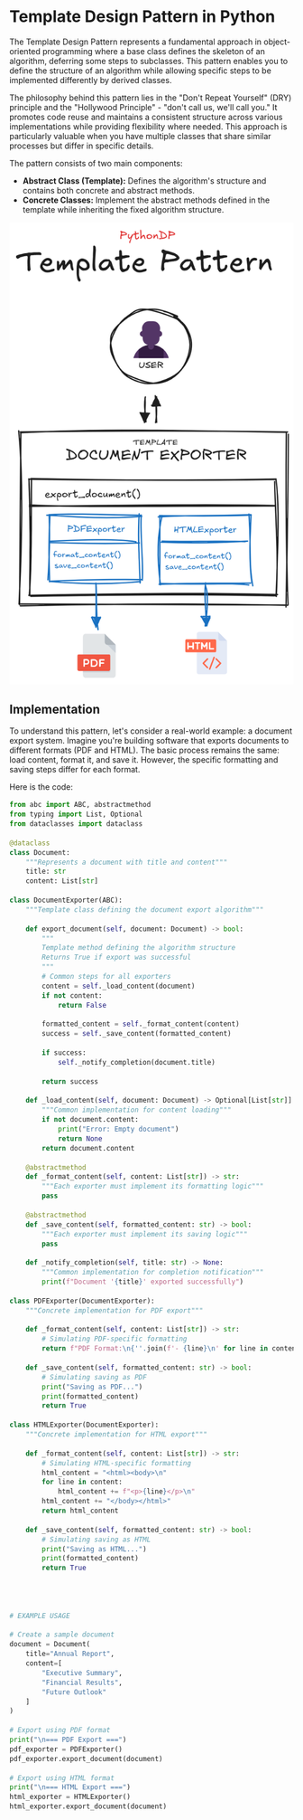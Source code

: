 # Template Design Pattern in Python
The Template Design Pattern represents a fundamental approach in object-oriented programming where a base class defines the skeleton of an algorithm, deferring some steps to subclasses. This pattern enables you to define the structure of an algorithm while allowing specific steps to be implemented differently by derived classes.

The philosophy behind this pattern lies in the "Don't Repeat Yourself" (DRY) principle and the "Hollywood Principle" - "don't call us, we'll call you." It promotes code reuse and maintains a consistent structure across various implementations while providing flexibility where needed. This approach is particularly valuable when you have multiple classes that share similar processes but differ in specific details.

The pattern consists of two main components:

- **Abstract Class (Template):** Defines the algorithm's structure and contains both concrete and abstract methods.
- **Concrete Classes:** Implement the abstract methods defined in the template while inheriting the fixed algorithm structure.

![Template Pattern Visualizatoin](/Behavioral/Template/res/template_visualization.png)


## Implementation

To understand this pattern, let's consider a real-world example: a document export system. Imagine you're building software that exports documents to different formats (PDF and HTML). The basic process remains the same: load content, format it, and save it. However, the specific formatting and saving steps differ for each format.

Here is the code:

```python
from abc import ABC, abstractmethod
from typing import List, Optional
from dataclasses import dataclass

@dataclass
class Document:
    """Represents a document with title and content"""
    title: str
    content: List[str]

class DocumentExporter(ABC):
    """Template class defining the document export algorithm"""
    
    def export_document(self, document: Document) -> bool:
        """
        Template method defining the algorithm structure
        Returns True if export was successful
        """
        # Common steps for all exporters
        content = self._load_content(document)
        if not content:
            return False
            
        formatted_content = self._format_content(content)
        success = self._save_content(formatted_content)
        
        if success:
            self._notify_completion(document.title)
        
        return success
    
    def _load_content(self, document: Document) -> Optional[List[str]]:
        """Common implementation for content loading"""
        if not document.content:
            print("Error: Empty document")
            return None
        return document.content
    
    @abstractmethod
    def _format_content(self, content: List[str]) -> str:
        """Each exporter must implement its formatting logic"""
        pass
    
    @abstractmethod
    def _save_content(self, formatted_content: str) -> bool:
        """Each exporter must implement its saving logic"""
        pass
    
    def _notify_completion(self, title: str) -> None:
        """Common implementation for completion notification"""
        print(f"Document '{title}' exported successfully")

class PDFExporter(DocumentExporter):
    """Concrete implementation for PDF export"""
    
    def _format_content(self, content: List[str]) -> str:
        # Simulating PDF-specific formatting
        return f"PDF Format:\n{''.join(f'- {line}\n' for line in content)}"
    
    def _save_content(self, formatted_content: str) -> bool:
        # Simulating saving as PDF
        print("Saving as PDF...")
        print(formatted_content)
        return True

class HTMLExporter(DocumentExporter):
    """Concrete implementation for HTML export"""
    
    def _format_content(self, content: List[str]) -> str:
        # Simulating HTML-specific formatting
        html_content = "<html><body>\n"
        for line in content:
            html_content += f"<p>{line}</p>\n"
        html_content += "</body></html>"
        return html_content
    
    def _save_content(self, formatted_content: str) -> bool:
        # Simulating saving as HTML
        print("Saving as HTML...")
        print(formatted_content)
        return True
    


    
# EXAMPLE USAGE

# Create a sample document
document = Document(
    title="Annual Report",
    content=[
        "Executive Summary",
        "Financial Results",
        "Future Outlook"
    ]
)

# Export using PDF format
print("\n=== PDF Export ===")
pdf_exporter = PDFExporter()
pdf_exporter.export_document(document)

# Export using HTML format
print("\n=== HTML Export ===")
html_exporter = HTMLExporter()
html_exporter.export_document(document)

```
